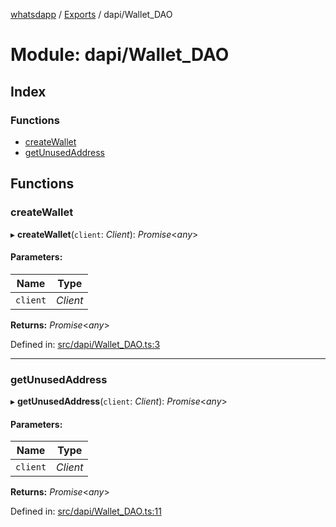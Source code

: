 [whatsdapp](../README.md) / [Exports](../modules.md) / dapi/Wallet_DAO

# Module: dapi/Wallet\_DAO

## Index

### Functions

* [createWallet](dapi_wallet_dao.md#createwallet)
* [getUnusedAddress](dapi_wallet_dao.md#getunusedaddress)

## Functions

### createWallet

▸ **createWallet**(`client`: *Client*): *Promise*<*any*\>

#### Parameters:

Name | Type |
------ | ------ |
`client` | *Client* |

**Returns:** *Promise*<*any*\>

Defined in: [src/dapi/Wallet_DAO.ts:3](https://github.com/realKidDouglas/whatsdapp-lib/blob/73a2f4d/src/dapi/Wallet_DAO.ts#L3)

___

### getUnusedAddress

▸ **getUnusedAddress**(`client`: *Client*): *Promise*<*any*\>

#### Parameters:

Name | Type |
------ | ------ |
`client` | *Client* |

**Returns:** *Promise*<*any*\>

Defined in: [src/dapi/Wallet_DAO.ts:11](https://github.com/realKidDouglas/whatsdapp-lib/blob/73a2f4d/src/dapi/Wallet_DAO.ts#L11)
